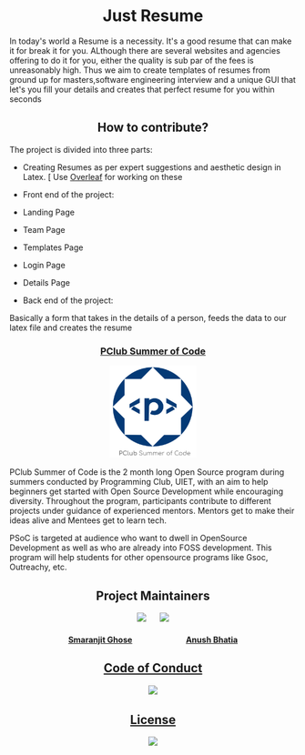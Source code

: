 <h1 align= "center"><b>Just Resume</b></h1>

In today's world a Resume is a necessity. It's a good resume that can make it for break it for you. ALthough there are several websites and agencies offering to do it for you, either the quality is sub par of the fees is unreasonably high. Thus we aim to create templates of resumes from ground up for masters,software engineering interview and a unique GUI that let's you fill your details and creates that perfect resume for you  within seconds

<h2 align= "center"><b>How to contribute?</b></h2>

The project is divided into three parts:

- Creating Resumes as per expert suggestions and aesthetic design in Latex. [ Use [Overleaf](https://www.overleaf.com) for working on these

- Front end of the project:

- Landing Page
- Team Page
- Templates Page
- Login Page
- Details Page

- Back end of the project:

Basically a form that takes in the details of a person, feeds the data to our latex file and creates the resume


<a href = "http://www.pclubsummerofcode.in/"><h3 align= "center"><b> PClub Summer of Code </b></h3></a> 

<p align="center"><img width=30% src="assets/psoc.png"></p>

PClub Summer of Code is the 2 month long Open Source program during summers conducted by Programming Club, UIET, with an aim to help beginners get started with Open Source Development while encouraging diversity. Throughout the program, participants contribute to different projects under guidance of experienced mentors. Mentors get to make their ideas alive and Mentees get to learn tech.

PSoC is targeted at audience who want to dwell in OpenSource Development as well as who are already into FOSS development. This program will help students for other opensource programs like Gsoc, Outreachy, etc.


<h2 align= "center"><b> Project Maintainers</b></h2>

<p align="center">
<img width=20% src="https://avatars2.githubusercontent.com/u/46641503?v=4">&ensp;&ensp;&ensp;
<img width=20% src="https://avatars2.githubusercontent.com/u/40017559?v=4">
</p>

<a href="https://github.com/smaranjitghose">
<h4 align="center"><b>Smaranjit Ghose</b></a>&ensp;&ensp;&ensp;&ensp;&ensp;&ensp;&ensp;&ensp;&ensp;&ensp;&ensp;&ensp;&ensp;
<a href="https://github.com/anushbhatia"><b>Anush Bhatia</b></h4></a>


<a href="./Code_of_conduct.md"><h2 align= "center"><b> Code of Conduct</b></h2></a> 
<p align="center"><img width=35% src="https://media.giphy.com/media/qHRwTyhWIj4UU/200w_d.gif"></p>

<a href="./License.md"><h2 align= "center"><b> License</b></h2></a> 
<p align="center"><img width=35% src="https://media.giphy.com/media/xUPGcJGy8I928yIlAQ/giphy.gif"></p>

